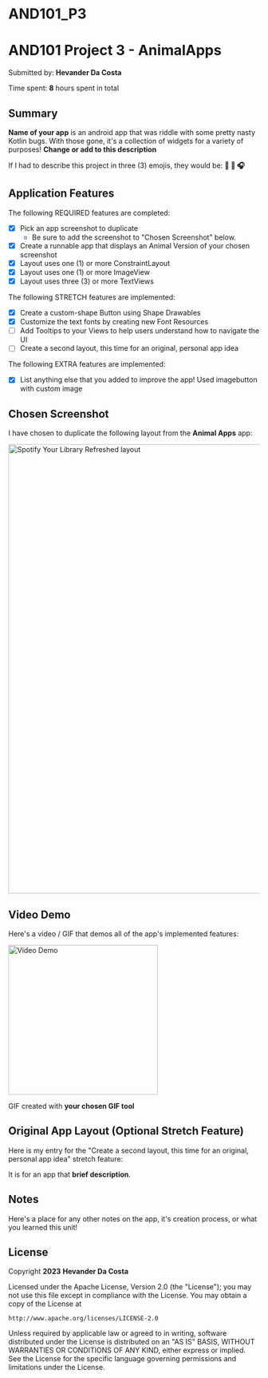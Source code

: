 # AND101_P3
<!-- (This is a comment) INSTRUCTIONS: Go through this page and fill out any **bolded** entries with their correct values.-->

# AND101 Project 3 - AnimalApps

Submitted by: **Hevander Da Costa**

Time spent: **8** hours spent in total

## Summary

**Name of your app** is an android app that was riddle with some pretty nasty Kotlin bugs.  With those gone, it's a collection of widgets for a variety of purposes!  **Change or add to this description**

If I had to describe this project in three (3) emojis, they would be: **:dog: :musical_note: :headphones:**

## Application Features

<!-- (This is a comment) Please be sure to change the [ ] to [x] for any features you completed.  If a feature is not checked [x], you might miss the points for that item! -->

The following REQUIRED features are completed:

- [x] Pick an app screenshot to duplicate
  - Be sure to add the screenshot to "Chosen Screenshot" below.
- [x] Create a runnable app that displays an Animal Version of your chosen screenshot
- [x] Layout uses one (1) or more ConstraintLayout
- [x] Layout uses one (1) or more ImageView
- [x] Layout uses three (3) or more TextViews

The following STRETCH features are implemented:

- [x] Create a custom-shape Button using Shape Drawables
- [x] Customize the text fonts by creating new Font Resources
- [ ] Add Tooltips to your Views to help users understand how to navigate the UI
- [ ] Create a second layout, this time for an original, personal app idea

The following EXTRA features are implemented:

- [x] List anything else that you added to improve the app!
      Used imagebutton with custom image

## Chosen Screenshot

I have chosen to duplicate the following layout from the **Animal Apps** app:

<img src="https://musictech.com/wp-content/uploads/2019/06/spotify-your-library-refreshed-layout@1400x1050.jpg" alt="Spotify Your Library Refreshed layout" class="w-full" loading="lazy" sizes=" (max-width: 768px) 100vw, (min-width: 769px) and (max-width: 1023px) 720px, 520px" srcset="https://musictech.com/wp-content/uploads/2019/06/spotify-your-library-refreshed-layout@1400x1050.jpg 1400w, https://musictech.com/wp-content/uploads/2019/06/spotify-your-library-refreshed-layout@1400x1050-150x113.jpg 150w, https://musictech.com/wp-content/uploads/2019/06/spotify-your-library-refreshed-layout@1400x1050-300x225.jpg 300w, https://musictech.com/wp-content/uploads/2019/06/spotify-your-library-refreshed-layout@1400x1050-400x300.jpg 400w, https://musictech.com/wp-content/uploads/2019/06/spotify-your-library-refreshed-layout@1400x1050-650x488.jpg 650w, https://musictech.com/wp-content/uploads/2019/06/spotify-your-library-refreshed-layout@1400x1050-800x600.jpg 800w, https://musictech.com/wp-content/uploads/2019/06/spotify-your-library-refreshed-layout@1400x1050-1200x900.jpg 1200w" height="900" width="1200">

## Video Demo

Here's a video / GIF that demos all of the app's implemented features:

<img src='https://imgur.com/a/mNgj29i' title='Video Demo' width='300' height='300' alt='Video Demo' />

GIF created with **your chosen GIF tool**

<!-- Recommended tools:
- [Kap](https://getkap.co/) for macOS
- [ScreenToGif](https://www.screentogif.com/) for Windows
- [peek](https://github.com/phw/peek) for Linux. -->

## Original App Layout (Optional Stretch Feature)

Here is my entry for the "Create a second layout, this time for an original, personal app idea" stretch feature:

It is for an app that **brief description**.


## Notes

Here's a place for any other notes on the app, it's creation process, or what you learned this unit!

## License

Copyright **2023** **Hevander Da Costa**

Licensed under the Apache License, Version 2.0 (the "License");
you may not use this file except in compliance with the License.
You may obtain a copy of the License at

    http://www.apache.org/licenses/LICENSE-2.0

Unless required by applicable law or agreed to in writing, software
distributed under the License is distributed on an "AS IS" BASIS,
WITHOUT WARRANTIES OR CONDITIONS OF ANY KIND, either express or implied.
See the License for the specific language governing permissions and
limitations under the License.
